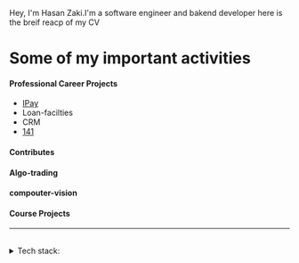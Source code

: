 <p align="left">
Hey, I'm Hasan Zaki.I'm a software engineer and bakend developer here is the breif reacp of my CV
</p>



# Some of my important activities

#### Professional Career Projects
- [IPay](https://github.com/Hasanzakii/Ipay.git)
- Loan-facilties
- CRM
- [141](https://141.ir/)


#### Contributes


#### Algo-trading



#### compouter-vision


#### Course Projects



---
<br>
<details>
<summary>
   Tech stack:
</summary>
   <br>
   - laravel
   -.net coer
</details>
<br>
